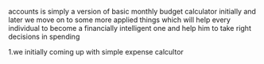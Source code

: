 accounts is simply a version of basic monthly budget calculator initially and later we move on to some more applied things which will help every individual to become a financially intelligent one and help him to take right decisions in spending

1.we initially coming up with  simple expense calcultor

